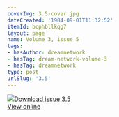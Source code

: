 ```yaml
---
coverImg: 3.5-cover.jpg
dateCreated: '1984-09-01T11:32:52'
itemId: bcphbllkqg7
layout: page
name: Volume 3, issue 5
tags:
- hasAuthor: dreamnetwork
- hasTag: dream-network-volume-3
- hasTag: dreamnetwork
type: post
urlSlug: '3.5'
---
```

<img class="card-journal-img" src="../images/3.5-rect.jpg"/><a href="../files/pdfs/Volume_3/3.5-The-Dream-Network_Volume-3_No-5.pdf" download="">Download issue 3.5</a><br><a href="../files/pdfs/Volume_3/3.5-The-Dream-Network_Volume-3_No-5.pdf">View online</a>